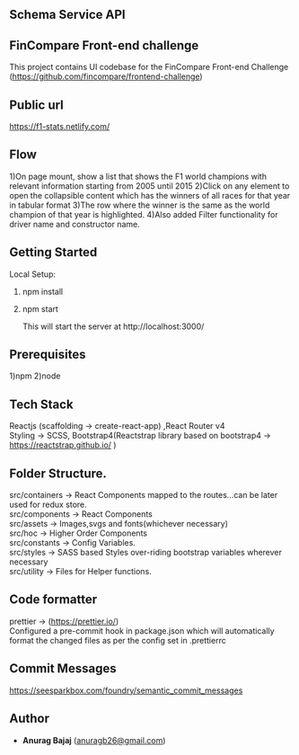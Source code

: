 ## Schema Service API

## FinCompare Front-end challenge

This project contains UI codebase for the FinCompare Front-end Challenge
(https://github.com/fincompare/frontend-challenge)

## Public url

https://f1-stats.netlify.com/

## Flow

1)On page mount, show a list that shows the F1 world champions with relevant information starting from 2005 until 2015
2)Click on any element to open the collapsible content which has the winners of all races for that year in tabular format
3)The row where the winner is the same as the world champion of that year is highlighted.
4)Also added Filter functionality for driver name and constructor name.

## Getting Started

Local Setup:

1. npm install
2. npm start

   This will start the server at http://localhost:3000/

## Prerequisites

1)npm
2)node

## Tech Stack

Reactjs (scaffolding -> create-react-app) ,React Router v4  
Styling -> SCSS, Bootstrap4(Reactstrap library based on bootstrap4 -> https://reactstrap.github.io/ )

## Folder Structure.

src/containers -> React Components mapped to the routes...can be later used for redux store.  
src/components -> React Components  
src/assets -> Images,svgs and fonts(whichever necessary)  
src/hoc -> Higher Order Components  
src/constants -> Config Variables.  
src/styles -> SASS based Styles over-riding bootstrap variables wherever necessary  
src/utility -> Files for Helper functions.

## Code formatter

prettier -> (https://prettier.io/)  
Configured a pre-commit hook in package.json which will automatically format the changed files as per the
config set in .prettierrc

## Commit Messages

https://seesparkbox.com/foundry/semantic_commit_messages

## Author

- **Anurag Bajaj** (anuragb26@gmail.com)
